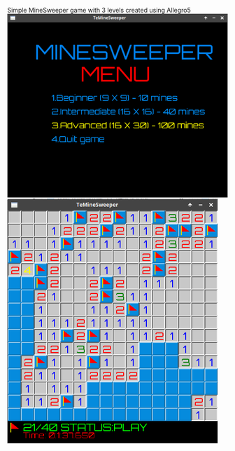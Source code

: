 Simple MineSweeper game with 3 levels created using Allegro5
![Alt text](screenshot1.png?raw=true "Screenshot")
![Alt text](screenshot2.png?raw=true "Screenshot")